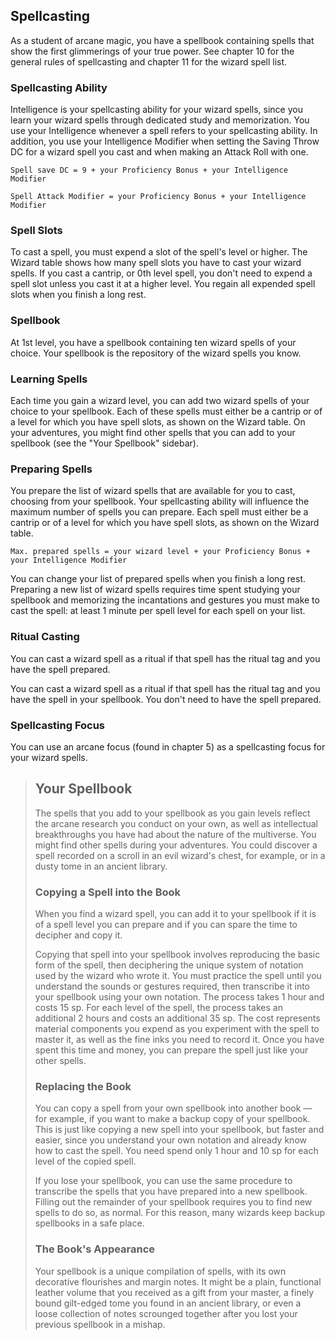 ## Spellcasting
As a student of arcane magic, you have a spellbook containing spells that show the first glimmerings of your true power.
See chapter 10 for the general rules of spellcasting and chapter 11 for the wizard spell list.

### Spellcasting Ability
Intelligence is your spellcasting ability for your wizard spells, since you learn your wizard spells through dedicated study and memorization.
You use your Intelligence whenever a spell refers to your spellcasting ability.
In addition, you use your Intelligence Modifier when setting the Saving Throw DC for a wizard spell you cast and when making an Attack Roll with one.

`Spell save DC = 9 + your Proficiency Bonus + your Intelligence Modifier`

`Spell Attack Modifier = your Proficiency Bonus + your Intelligence Modifier`

### Spell Slots
To cast a spell, you must expend a slot of the spell's level or higher.
The Wizard table shows how many spell slots you have to cast your wizard spells.
If you cast a cantrip, or 0th level spell, you don't need to expend a spell slot unless you cast it at a higher level.
You regain all expended spell slots when you finish a long rest.

### Spellbook
At 1st level, you have a spellbook containing ten wizard spells of your choice.
Your spellbook is the repository of the wizard spells you know.

### Learning Spells
Each time you gain a wizard level, you can add two wizard spells of your choice to your spellbook.
Each of these spells must either be a cantrip or of a level for which you have spell slots, as shown on the Wizard table.
On your adventures, you might find other spells that you can add to your spellbook (see the "Your Spellbook" sidebar).

### Preparing Spells
You prepare the list of wizard spells that are available for you to cast, choosing from your spellbook.
Your spellcasting ability will influence the maximum number of spells you can prepare.
Each spell must either be a cantrip or of a level for which you have spell slots, as shown on the Wizard table.

`Max. prepared spells = your wizard level + your Proficiency Bonus + your Intelligence Modifier`

You can change your list of prepared spells when you finish a long rest.
Preparing a new list of wizard spells requires time spent studying your spellbook and memorizing the incantations and gestures you must make to cast the spell: at least 1 minute per spell level for each spell on your list.

### Ritual Casting
You can cast a wizard spell as a ritual if that spell has the ritual tag and you have the spell prepared.


You can cast a wizard spell as a ritual if that spell has the ritual tag and you have the spell in your spellbook.
You don't need to have the spell prepared.


### Spellcasting Focus
You can use an arcane focus (found in chapter 5) as a spellcasting focus for your wizard spells.

> ## Your Spellbook
> The spells that you add to your spellbook as you gain levels reflect the arcane research you conduct on your own, as well as intellectual breakthroughs you have had about the nature of the multiverse.
> You might find other spells during your adventures.
> You could discover a spell recorded on a scroll in an evil wizard's chest, for example, or in a dusty tome in an ancient library.
>
> ### Copying a Spell into the Book
> When you find a wizard spell, you can add it to your spellbook if it is of a spell level you can prepare and if you can spare the time to decipher and copy it.
>
> Copying that spell into your spellbook involves reproducing the basic form of the spell, then deciphering the unique system of notation used by the wizard who wrote it.
> You must practice the spell until you understand the sounds or gestures required, then transcribe it into your spellbook using your own notation.
> The process takes 1 hour and costs 15 sp.
> For each level of the spell, the process takes an additional 2 hours and costs an additional 35 sp.
> The cost represents material components you expend as you experiment with the spell to master it, as well as the fine inks you need to record it.
> Once you have spent this time and money, you can prepare the spell just like your other spells.
>
> ### Replacing the Book
> You can copy a spell from your own spellbook into another book &mdash; for example, if you want to make a backup copy of your spellbook.
> This is just like copying a new spell into your spellbook, but faster and easier, since you understand your own notation and already know how to cast the spell.
> You need spend only 1 hour and 10 sp for each level of the copied spell.
>
> If you lose your spellbook, you can use the same procedure to transcribe the spells that you have prepared into a new spellbook.
> Filling out the remainder of your spellbook requires you to find new spells to do so, as normal.
> For this reason, many wizards keep backup spellbooks in a safe place.
>
> ### The Book's Appearance
> Your spellbook is a unique compilation of spells, with its own decorative flourishes and margin notes.
> It might be a plain, functional leather volume that you received as a gift from your master, a finely bound gilt-edged tome you found in an ancient library, or even a loose collection of notes scrounged together after you lost your previous spellbook in a mishap.
